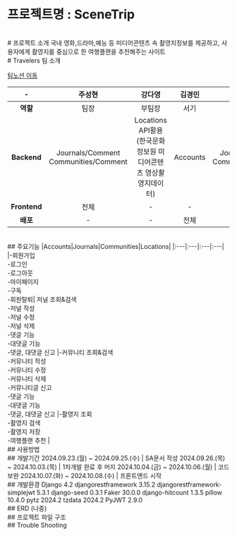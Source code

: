 # 프로젝트명 : SceneTrip
<br>
# 프로젝트 소개
    국내 영화,드라마,예능 등 미디어콘텐츠 속 촬영지정보를 제공하고, 사용자에게 촬영지를 중심으로 한 여행플랜을 추천해주는 사이트

<br>
# Travelers 팀 소개
  
[팀노션 이동](https://www.notion.so/teamsparta/Travelers-fff2dc3ef5148189b38ff20c0d472b26)

| - |주성현|강다영|김경민|조민희|
|:---:|:---:|:---:|:---:|:---:|
| <b>역할</b> |팀장|부팀장|서기|조원|
| <b>Backend</b> |Journals/Comment <br>Communities/Comment | Locations <br>API활용(한국문화정보원 미디어콘텐츠 영상촬영지데이터) | Accounts | Journals/Article <br>Communities/Article |
| <b>Frontend</b> | 전체 | - | - | - |
| <b>배포</b> | - | - | 전체 | - |

<br>
## 주요기능
|Accounts|Journals|Communities|Locations|
|:---|:---|:---|:---|
|-회원가입 <br>-로그인<br>-로그아웃 <br>-마이페이지 <br>-구독 <br>-회원탈퇴| 저널 조회&검색 <br>-저널 작성 <br>-저널 수정 <br>-저널 삭제 <br>-댓글 기능 <br>-대댓글 기능 <br>-댓글, 대댓글 신고 |-커뮤니티 조회&검색 <br>-커뮤니티 작성 <br>-커뮤니티 수정 <br>-커뮤니티 삭제 <br>-커뮤니티글 신고 <br>-댓글 기능 <br>-대댓글 기능 <br>-댓글, 대댓글 신고 |-촬영지 조회 <br>-촬영지 검색 <br>-촬영지 저장 <br>-여행플랜 추천 |

<br>
## 사용방법

<br>
## 개발기간
    2024.09.23.(월) ~ 2024.09.25.(수) | SA문서 작성
    2024.09.26.(목) ~ 2024.10.03.(목) | 1차개발 완료 후 머지
    2024.10.04.(금) ~ 2024.10.06.(월) | 코드보완
    2024.10.07.(화) ~ 2024.10.08.(수) | 프론트엔드 시작

<br>
## 개발환경
    Django                           4.2
    djangorestframework              3.15.2
    djangorestframework-simplejwt    5.3.1
    django-seed                      0.3.1
    Faker                            30.0.0
    django-hitcount                  1.3.5
    pillow                           10.4.0
    pytz                             2024.2
    tzdata                           2024.2
    PyJWT                            2.9.0


<br>
## ERD (나중)

<br>
## 프로젝트 파일 구조 

<br>
## Trouble Shooting
